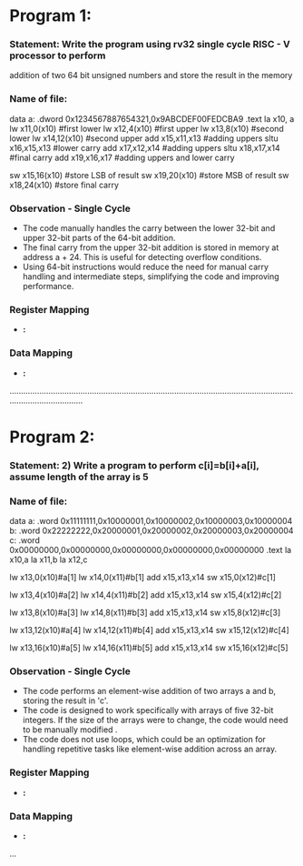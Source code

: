 # Program 1: 
### Statement: Write the program using rv32 single cycle RISC - V processor to perform 
addition of two 64 bit unsigned numbers and store the result in the memory

### Name of file:
data
a: .dword 0x1234567887654321,0x9ABCDEF00FEDCBA9
.text
la x10, a
lw x11,0(x10) #first lower
lw x12,4(x10) #first upper
lw x13,8(x10) #second lower
lw x14,12(x10) #second upper
add x15,x11,x13 #adding uppers
sltu x16,x15,x13 #lower carry
add x17,x12,x14 #adding uppers
sltu x18,x17,x14 #final carry
add x19,x16,x17 #adding uppers and lower carry

sw x15,16(x10) #store LSB of result
sw x19,20(x10) #store MSB of result
sw x18,24(x10) #store final carry



### Observation - Single Cycle
- The code manually handles the carry between the lower 32-bit and upper 32-bit parts of the 64-bit addition.
- The final carry from the upper 32-bit addition is stored in memory at address a + 24. This is useful for detecting overflow conditions. 
- Using 64-bit instructions would reduce the need for manual carry handling and intermediate steps, simplifying the code and improving performance.
 
### Register Mapping
- **<Register Number Used>:** <Value stored>

### Data Mapping
- **<Memory Address>:** <Value stored>


............................................................................................................................................................

# Program 2: 
### Statement: 2)	Write a program to perform c[i]=b[i]+a[i], assume length of the array is 5 

### Name of file:
data
a: .word 0x11111111,0x10000001,0x10000002,0x10000003,0x10000004
b: .word 0x22222222,0x20000001,0x20000002,0x20000003,0x20000004
c: .word 0x00000000,0x00000000,0x00000000,0x00000000,0x00000000
.text
la x10,a
la x11,b
la x12,c

lw x13,0(x10)#a[1]
lw x14,0(x11)#b[1]
add x15,x13,x14
sw x15,0(x12)#c[1]

lw x13,4(x10)#a[2]
lw x14,4(x11)#b[2]
add x15,x13,x14
sw x15,4(x12)#c[2]

lw x13,8(x10)#a[3]
lw x14,8(x11)#b[3]
add x15,x13,x14
sw x15,8(x12)#c[3]

lw x13,12(x10)#a[4]
lw x14,12(x11)#b[4]
add x15,x13,x14
sw x15,12(x12)#c[4]

lw x13,16(x10)#a[5]
lw x14,16(x11)#b[5]
add x15,x13,x14
sw x15,16(x12)#c[5]



### Observation - Single Cycle
- The code performs an element-wise addition of two arrays a and b, storing the result in 'c'.
- The code is designed to work specifically with arrays of five 32-bit integers. If the size of the arrays were to change, the code would need to be manually modified .
- The code does not use loops, which could be an optimization for handling repetitive tasks like element-wise addition across an array. 
 
### Register Mapping
- **<Register Number Used>:** <Value stored>

### Data Mapping
- **<Memory Address>:** <Value stored>

...
